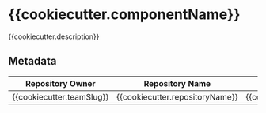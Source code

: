 # {{cookiecutter.componentName}}

{{cookiecutter.description}}

## Metadata

| Repository Owner   | Repository Name| System (SMC| Component Name | Owning Team |Language|
|--------------------|----------------|------------|----------------|-------------|--------|
|{{cookiecutter.teamSlug}}|{{cookiecutter.repositoryName}}|{{cookiecutter.systemAbbreviation}}|{{cookiecutter.componentName}}|{{cookiecutter.ownerTeam}}|{{cookiecutter.systemAbbreviation}}|

